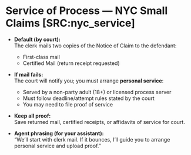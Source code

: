 # Service of Process — NYC Small Claims [SRC:nyc_service]

- **Default (by court):**  
  The clerk mails two copies of the Notice of Claim to the defendant:  
  - First-class mail  
  - Certified Mail (return receipt requested)

- **If mail fails:**  
  The court will notify you; you must arrange **personal service**:  
  - Served by a non-party adult (18+) or licensed process server  
  - Must follow deadline/attempt rules stated by the court  
  - You may need to file proof of service

- **Keep all proof:**  
  Save returned mail, certified receipts, or affidavits of service for court.

- **Agent phrasing (for your assistant):**  
  “We’ll start with clerk mail. If it bounces, I’ll guide you to arrange personal service and upload proof.”
